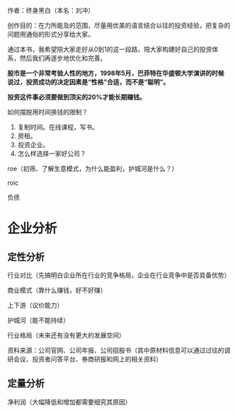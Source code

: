作者：终身黑白（本名：刘冲）

创作目的：在力所能及的范围，尽量用优美的语言结合以往的投资经验，把复杂的问题用通俗的形式分享给大家。

通过本书，我希望陪大家走好从0到1的这一段路，陪大家构建好自己的投资体系，然后我们再逐步地优化和完善。

**股市是一个非常考验人性的地方，1998年5月，巴菲特在华盛顿大学演讲的时候说过，投资成功的决定因素是“性格”合适，而不是“聪明”。**

**投资这件事必须要做到顶尖的20%才能长期赚钱。**

如何摆脱用时间换钱的限制？

1. 复制时间。在线课程，写书。
2. 房租。
3. 投资企业。
4. 怎么样选择一家好公司？

roe（初筛、了解生意模式，为什么能盈利，护城河是什么？）

roic

负债

# 企业分析

## 定性分析

行业对比（先搞明白企业所在行业的竞争格局，企业在行业竞争中是否具备优势）

商业模式（靠什么赚钱，好不好赚）

上下游（议价能力）

护城河（能不能持续）

行业格局（未来还有没有更大的发展空间）

资料来源：公司官网、公司年报、公司招股书（其中原材料信息可以通过过往的调研会议、投资者问答平台、券商研报和网上的相关资料）

## 定量分析

净利润（大幅降低和增加都需要细究其原因）